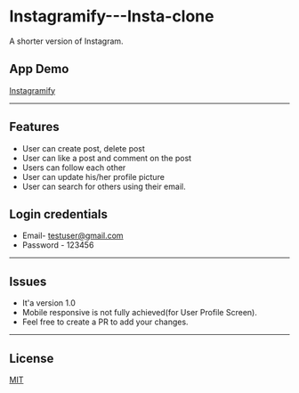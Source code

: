 # Instagramify---Insta-clone
A shorter version of Instagram.

## App Demo
[Instagramify](https://instagramify.herokuapp.com/)

---

## Features
- User can create post, delete post
- User can like a post and comment on the post
- Users can follow each other
- User can update his/her profile picture
- User can search for others using their email.

## Login credentials

- Email- testuser@gmail.com
- Password - 123456

---

## Issues
- It'a version 1.0
- Mobile responsive is not fully achieved(for User Profile Screen).
- Feel free to create a PR to add your changes.

---

## License
[MIT](https://choosealicense.com/licenses/mit/)
